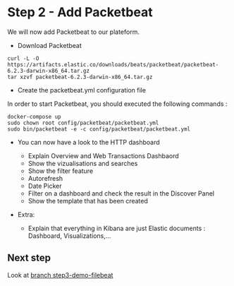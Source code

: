 # Step 2 - Add Packetbeat

We will now add Packetbeat to our plateform.

* Download Packetbeat

```shell
curl -L -O https://artifacts.elastic.co/downloads/beats/packetbeat/packetbeat-6.2.3-darwin-x86_64.tar.gz
tar xzvf packetbeat-6.2.3-darwin-x86_64.tar.gz
```

* Create the packetbeat.yml configuration file

In order to start Packetbeat, you should executed the following commands :

```shell
docker-compose up
sudo chown root config/packetbeat/packetbeat.yml
sudo bin/packetbeat -e -c config/packetbeat/packetbeat.yml
```

* You can now have a look to the HTTP dashboard

  * Explain Overview and Web Transactions Dashbaord
  * Show the vizualisations and searches
  * Show the filter feature
  * Autorefresh
  * Date Picker
  * Filter on a dashboard and check the result in the Discover Panel
  * Show the template that has been created

* Extra:
  * Explain that everything in Kibana are just Elastic documents : Dashboard, Visualizations,...

## Next step

Look at [branch step3-demo-filebeat](https://github.com/Gillespie59/devoxx-universite-elastic/tree/step3-demo-filebeat)
